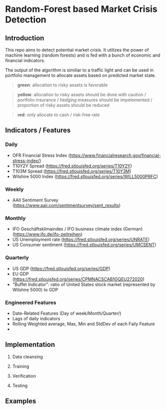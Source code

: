 # Random-Forest based Market Crisis Detection 

## Introduction
This repo aims to detect potential market crisis. It utilizes the power of machine learning (random forests) and is fed with a bunch of economic and financial indicators. 

The output of the algorithm is similiar to a traffic light and can be used in portfolio management to allocate assets based on predicted market state.

> **green**: allocation to risky assets is favorable

> **yellow**: allocation to risky assets should be done with caution / portfolio insurance / hedging measures should be impelemented / proportion of risky assets should be reduced

>**red**: only allocate to cash / risk-free rate

## Indicators / Features

### Daily
- OFR Financial Stress Index (https://www.financialresearch.gov/financial-stress-index/)
- T10Y2Y Spread (https://fred.stlouisfed.org/series/T10Y2Y)
- T103M Spread (https://fred.stlouisfed.org/series/T10Y3M)
- Wilshire 5000 Index (https://fred.stlouisfed.org/series/WILL5000PRFC)

### Weekly
- AAII Sentiment Survey (https://www.aaii.com/sentimentsurvey/sent_results)

### Monthly
- IFO Geschäftsklimaindex / IFO business climate index (German) (https://www.ifo.de/ifo-zeitreihen)
- US Unemployment rate (https://fred.stlouisfed.org/series/UNRATE)
- US Consumer sentiment (https://fred.stlouisfed.org/series/UMCSENT)

### Quarterly
- US GDP (https://fred.stlouisfed.org/series/GDP)
- EU GDP (https://fred.stlouisfed.org/series/CPMNACSCAB1GQEU272020)
- "Buffet Indicator": ratio of United States stock market (represented by Wilshire 5000) to GDP 


### Engineered Features
- Date-Related Features (Day of week/Month/Quarter/)
- Lags of daily indicators
- Rolling Weighted average, Max, Min and StdDev of each Faily Feature
- 

## Implementation

1. Data cleansing

2. Training

3. Verification

4. Testing

## Examples



